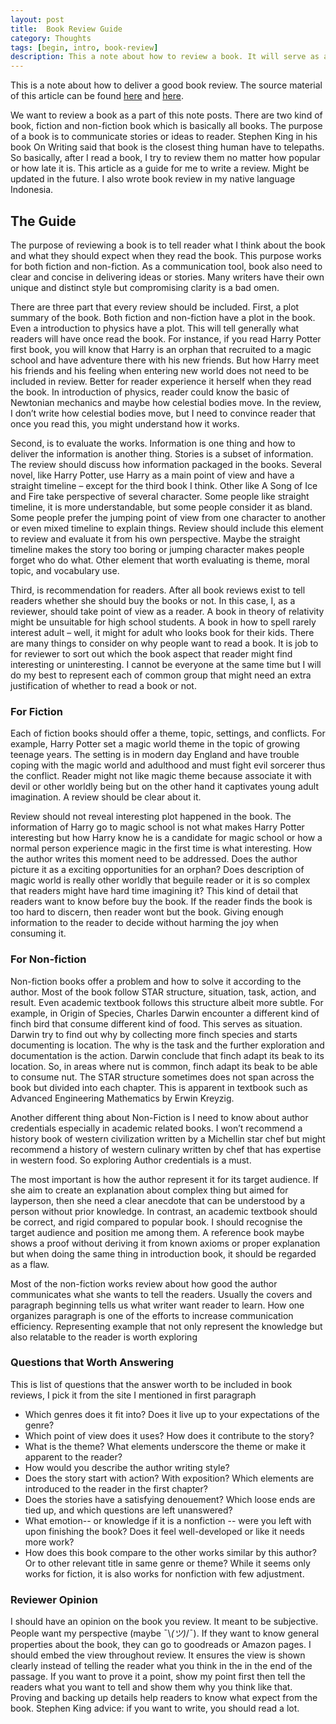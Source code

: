 ```yaml
---
layout: post
title:  Book Review Guide
category: Thoughts
tags: [begin, intro, book-review]
description: This a note about how to review a book. It will serve as a reference to future book reviews i want to write
---
```


This is a note about how to deliver a good book review. The source material of this article can be found [here](https://reedsy.com/discovery/blog/how-to-write-a-book-review) and [here](https://reedsy.com/discovery/blog/book-review-examples).

We want to review a book as a part of this note posts. There are two kind of book, fiction and non-fiction book which is basically all books. The purpose of a book is to communicate stories or ideas to reader. Stephen King in his book On Writing said that book is the closest thing human have to telepaths. So basically, after I read a book, I try to review them no matter how popular or how late it is. This article as a guide for me to write a review. Might be updated in the future. I also wrote book review in my native language Indonesia.

## The Guide
The purpose of reviewing a book is to tell reader what I think about the book and what they should expect when they read the book. This purpose works for both fiction and non-fiction. As a communication tool, book also need to clear and concise in delivering ideas or stories. Many writers have their own unique and distinct style but compromising clarity is a bad omen.

There are three part that every review should be included. First, a plot summary of the book. Both fiction and non-fiction have a plot in the book. Even a introduction to physics have a plot. This will tell generally what readers will have once read the book. For instance, if you read Harry Potter first book, you will know that Harry is an orphan that recruited to a magic school and have adventure there with his new friends. But how Harry meet his friends and his feeling when entering new world does not need to be included in review. Better for reader experience it herself when they read the book. In introduction of physics, reader could know the basic of Newtonian mechanics and maybe how celestial bodies move. In the review, I don’t write how celestial bodies move, but I need to convince reader that once you read this, you might understand how it works.

Second, is to evaluate the works. Information is one thing and how to deliver the information is another thing. Stories is a subset of information. The review should discuss how information packaged in the books. Several novel, like Harry Potter, use Harry as a main point of view and have a straight timeline – except for the third book I think. Other like A Song of Ice and Fire take perspective of several character. Some people like straight timeline, it is more understandable, but some people consider it as bland. Some people prefer the jumping point of view from one character to another or even mixed timeline to explain things. Review should include this element to review and evaluate it from his own perspective. Maybe the straight timeline makes the story too boring or jumping character makes people forget who do what. Other element that worth evaluating is theme, moral topic, and vocabulary use. 

Third, is recommendation for readers. After all book reviews exist to tell readers whether she should buy the books or not. In this case, I, as a reviewer, should take point of view as a reader. A book in theory of relativity might be unsuitable for high school students. A book in how to spell rarely interest adult – well, it might for adult who looks book for their kids. There are many things to consider on why people want to read a book. It is job to for reviewer to sort out which the book aspect that reader might find interesting or uninteresting. I cannot be everyone at the same time but I will do my best to represent each of common group that might need an extra justification of whether to read a book or not.


### For Fiction
Each of fiction books should offer a theme, topic, settings, and conflicts. For example, Harry Potter set a magic world theme in the topic of growing teenage years. The setting is in modern day England and have trouble coping with the magic world and adulthood and must fight evil sorcerer thus the conflict. Reader might not like magic theme because associate it with devil or other worldly being but on the other hand it captivates young adult imagination. A review should be clear about it. 

Review should not reveal interesting plot happened in the book. The information of Harry go to magic school is not what makes Harry Potter interesting but how Harry know he is a candidate for magic school or how a normal person experience magic in the first time is what interesting. How the author writes this moment need to be addressed. Does the author picture it as a exciting opportunities for an orphan? Does description of magic world is really other worldly that beguile reader or it is so complex that readers might have hard time imagining it? This kind of detail that readers want to know before buy the book. If the reader finds the book is too hard to discern, then reader wont but the book. Giving enough information to the reader to decide without harming the joy when consuming it.

### For Non-fiction
Non-fiction books offer a problem and how to solve it according to the author. Most of the book follow STAR structure, situation, task, action, and result. Even academic textbook follows this structure albeit more subtle. For example, in Origin of Species, Charles Darwin encounter a different kind of finch bird that consume different kind of food. This serves as situation. Darwin try to find out why by collecting more finch species and starts documenting is location. The why is the task and the further exploration and documentation is the action. Darwin conclude that finch adapt its beak to its location. So, in areas where nut is common, finch adapt its beak to be able to consume nut. The STAR structure sometimes does not span across the book but divided into each chapter. This is apparent in textbook such as Advanced Engineering Mathematics by Erwin Kreyzig. 

Another different thing about Non-Fiction is I need to know about author credentials especially in academic related books. I won’t recommend a history book of western civilization written by a Michellin star chef but might recommend a history of western culinary written by chef that has expertise in western food. So exploring Author credentials is a must.

The most important is how the author represent it for its target audience. If she aim to create an explanation about complex thing but aimed for layperson, then she need a clear anecdote that can be understood by a person without prior knowledge. In contrast, an academic textbook should be correct, and rigid compared to popular book. I should recognise the target audience and position me among them. A reference book maybe shows a proof without deriving it from known axioms or proper explanation but when doing the same thing in introduction book, it should be regarded as a flaw.

Most of the non-fiction works review about how good the author communicates what she wants to tell the readers. Usually the covers and paragraph beginning tells us what writer want reader to learn. How one organizes paragraph is one of the efforts to increase communication efficiency. Representing example that not only represent the knowledge but also relatable to the reader is worth exploring

### Questions that Worth Answering
This is list of questions that the answer worth to be included in book reviews, I pick it from the site I mentioned in first paragraph
-	Which genres does it fit into? Does it live up to your expectations of the genre?
-	Which point of view does it uses? How does it contribute to the story?
-	What is the theme? What elements underscore the theme or make it apparent to the reader?
-	How would you describe the author writing style?
-	Does the story start with action? With exposition? Which elements are introduced to the reader in the first chapter?
-	Does the stories have a satisfying denouement? Which loose ends are tied up, and which questions are left unanswered?
-	What emotion-- or knowledge if it is a nonfiction -- were you left with upon finishing the book? Does it feel well-developed or like it needs more work?
-	How does this book compare to the other works similar by this author? Or to other relevant title in same genre or theme?
While it seems only works for fiction, it is also works for nonfiction with few adjustment.

### Reviewer Opinion
I should have an opinion on the book you review. It meant to be subjective. People want my perspective (maybe ¯\\_(ツ)_/¯). If they want to know general properties about the book, they can go to goodreads or Amazon pages. I should embed the view throughout review. It ensures the view is shown clearly instead of telling the reader what you think in the in the end of the passage. If you want to prove it a point, show my point first then tell the readers what you want to tell and show them why you think like that. Proving and backing up details help readers to know what expect from the book. Stephen King advice: if you want to write, you should read a lot.


